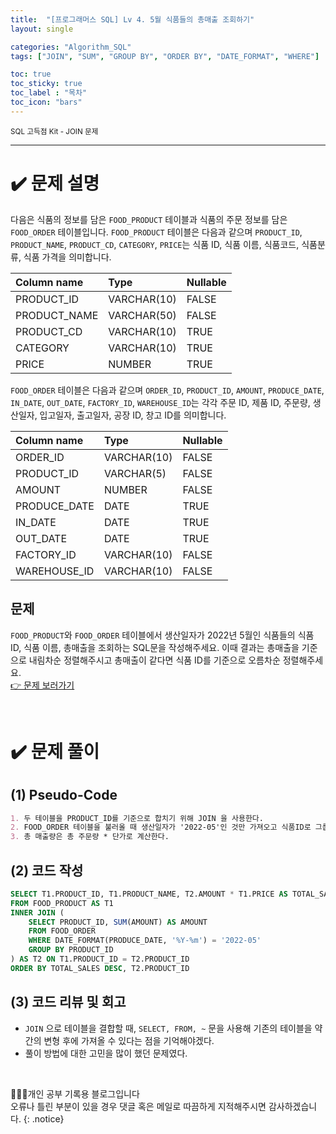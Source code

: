 ```yaml
---
title:  "[프로그래머스 SQL] Lv 4. 5월 식품들의 총매출 조회하기"
layout: single

categories: "Algorithm_SQL"
tags: ["JOIN", "SUM", "GROUP BY", "ORDER BY", "DATE_FORMAT", "WHERE"]

toc: true
toc_sticky: true
toc_label : "목차"
toc_icon: "bars"
---
```


<small>SQL 고득점 Kit - JOIN 문제</small>

***

# <span class="half_HL">✔️ 문제 설명</span>
다음은 식품의 정보를 담은 ```FOOD_PRODUCT``` 테이블과 식품의 주문 정보를 담은 ```FOOD_ORDER``` 테이블입니다. ```FOOD_PRODUCT``` 테이블은 다음과 같으며 ```PRODUCT_ID```, ```PRODUCT_NAME```, ```PRODUCT_CD```, ```CATEGORY```, ```PRICE```는 식품 ID, 식품 이름, 식품코드, 식품분류, 식품 가격을 의미합니다.

|Column name|	Type	|Nullable|
|:---------|:----------|:--------|
|PRODUCT_ID|	VARCHAR(10)|	FALSE|
|PRODUCT_NAME|	VARCHAR(50)|	FALSE|
|PRODUCT_CD|	VARCHAR(10)|	TRUE|
|CATEGORY|	VARCHAR(10)|	TRUE|
|PRICE|	NUMBER|	TRUE|

```FOOD_ORDER``` 테이블은 다음과 같으며 ```ORDER_ID```, ```PRODUCT_ID```, ```AMOUNT```, ```PRODUCE_DATE```, ```IN_DATE```, ```OUT_DATE```, ```FACTORY_ID```, ```WAREHOUSE_ID```는 각각 주문 ID, 제품 ID, 주문량, 생산일자, 입고일자, 출고일자, 공장 ID, 창고 ID를 의미합니다.

|Column name|	Type|	Nullable|
|:----|:----|:----|
|ORDER_ID|	VARCHAR(10)	|FALSE|
|PRODUCT_ID|	VARCHAR(5)|	FALSE|
|AMOUNT|	NUMBER|	FALSE|
|PRODUCE_DATE|	DATE|	TRUE|
|IN_DATE|	DATE|	TRUE|
|OUT_DATE	|DATE|	TRUE|
|FACTORY_ID	|VARCHAR(10)|	FALSE|
|WAREHOUSE_ID|	VARCHAR(10)|	FALSE|

## 문제
```FOOD_PRODUCT```와 ```FOOD_ORDER``` 테이블에서 생산일자가 2022년 5월인 식품들의 식품 ID, 식품 이름, 총매출을 조회하는 SQL문을 작성해주세요. 이때 결과는 총매출을 기준으로 내림차순 정렬해주시고 총매출이 같다면 식품 ID를 기준으로 오름차순 정렬해주세요.
<br>[👉 문제 보러가기](https://school.programmers.co.kr/learn/courses/30/lessons/131117)

<br>

# <span class="half_HL">✔️ 문제 풀이</span>
## (1) Pseudo-Code
```markdown
1. 두 테이블을 PRODUCT_ID를 기준으로 합치기 위해 JOIN 을 사용한다.
2. FOOD_ORDER 테이블을 불러올 때 생산일자가 '2022-05'인 것만 가져오고 식품ID로 그룹화 및 총 주문량 정보를 가져온다.
3. 총 매출량은 총 주문량 * 단가로 계산한다.
```

## (2) 코드 작성
```sql
SELECT T1.PRODUCT_ID, T1.PRODUCT_NAME, T2.AMOUNT * T1.PRICE AS TOTAL_SALES
FROM FOOD_PRODUCT AS T1 
INNER JOIN (
    SELECT PRODUCT_ID, SUM(AMOUNT) AS AMOUNT
    FROM FOOD_ORDER
    WHERE DATE_FORMAT(PRODUCE_DATE, '%Y-%m') = '2022-05'
    GROUP BY PRODUCT_ID
) AS T2 ON T1.PRODUCT_ID = T2.PRODUCT_ID
ORDER BY TOTAL_SALES DESC, T2.PRODUCT_ID
```

## (3) 코드 리뷰 및 회고
- ```JOIN``` 으로 테이블을 결합할 때, ```SELECT, FROM, ~``` 문을 사용해 기존의 테이블을 약간의 변형 후에 가져올 수 있다는 점을 기억해야겠다.
- 풀이 방법에 대한 고민을 많이 했던 문제였다.

<br>

👩🏻‍💻개인 공부 기록용 블로그입니다
<br>오류나 틀린 부분이 있을 경우 댓글 혹은 메일로 따끔하게 지적해주시면 감사하겠습니다.
{: .notice}